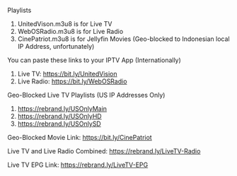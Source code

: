 Playlists
1. UnitedVison.m3u8 is for Live TV
2. WebOSRadio.m3u8 is for Live Radio
3. CinePatriot.m3u8 is for Jellyfin Movies (Geo-blocked to Indonesian local IP Address, unfortunately)

You can paste these links to your IPTV App (Internationally)
1. Live TV: https://bit.ly/UnitedVision
2. Live Radio: https://bit.ly/WebOSRadio

Geo-Blocked Live TV Playlists (US IP Addresses Only)
1. https://rebrand.ly/USOnlyMain
2. https://rebrand.ly/USOnlyHD
3. https://rebrand.ly/USOnlySD
   
Geo-Blocked Movie Link: https://bit.ly/CinePatriot

Live TV and Live Radio Combined: https://rebrand.ly/LiveTV-Radio

Live TV EPG Link: https://rebrand.ly/LiveTV-EPG
